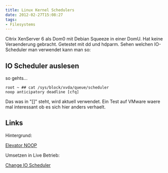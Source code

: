 ```yaml
---
title: Linux Kernel Schedulers
date: 2012-02-27T15:08:27
tags:
- Filesystems
---
```


Citrix XenServer 6 als Dom0 mit Debian Squeeze in einer DomU.
Hat keine Veraenderung gebracht. Getestet mit dd und hdparm.
Sehen welchen IO-Scheduler man verwendet kann man so:

## IO Scheduler auslesen

so gehts...

    root ~ ## cat /sys/block/xvda/queue/scheduler
    noop anticipatory deadline [cfq]

Das was in "[]" steht, wird aktuell verwendet.
Ein Test auf VMware waere mal interessant ob es sich hier anders verhaelt.

## Links

Hintergrund:

[Elevator NOOP](http://lonesysadmin.net/2008/02/21/elevatornoop/)

Umsetzen in Live Betrieb:

[Change IO Scheduler](http://www.cyberciti.biz/faq/linux-change-io-scheduler-for-harddisk/)

